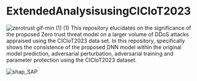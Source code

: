 # ExtendedAnalysisusingCICIoT2023
![zerotrust gif-min (1) (1)](https://github.com/nkoro/ExtendedAnalysisusingCICIoT2023/assets/83587677/482eb174-638d-45c9-ae22-d75609a742e4)
This repository elucidates on the significance of the proposed Zero trust threat model on a larger volume of DDoS attacks appraised using the CICIoT2023 data set.
In this repository, specifically shows the consistence of the proposed DNN model within the original model prediction, adversarial perturbation, adversarial training and parameter protection using the CICIoT2023 dataset.


![shap_SAP](https://github.com/nkoro/ExtendedAnalysisusingCICIoT2023/assets/83587677/a59aaa53-3b3e-4d3a-abb6-58c46da8ae65)

